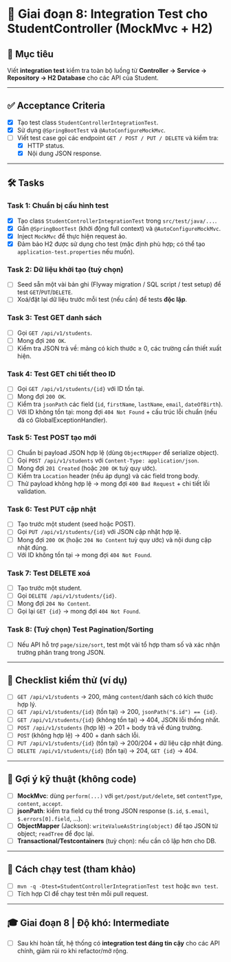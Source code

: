 # 📌 Giai đoạn 8: Integration Test cho StudentController (MockMvc + H2)

## 🎯 Mục tiêu
Viết **integration test** kiểm tra toàn bộ luồng từ **Controller → Service → Repository → H2 Database** cho các API của Student.

---

## ✅ Acceptance Criteria
- [x] Tạo test class `StudentControllerIntegrationTest`.  
- [x] Sử dụng `@SpringBootTest` và `@AutoConfigureMockMvc`.  
- [ ] Viết test case gọi các endpoint `GET / POST / PUT / DELETE` và kiểm tra:  
  - [x] HTTP status.  
  - [x] Nội dung JSON response.  

---

## 🛠️ Tasks

### Task 1: Chuẩn bị cấu hình test
- [x] Tạo class `StudentControllerIntegrationTest` trong `src/test/java/...`.  
- [x] Gắn `@SpringBootTest` (khởi động full context) và `@AutoConfigureMockMvc`.  
- [x] Inject `MockMvc` để thực hiện request ảo.  
- [x] Đảm bảo H2 được sử dụng cho test (mặc định phù hợp; có thể tạo `application-test.properties` nếu muốn).  

### Task 2: Dữ liệu khởi tạo (tuỳ chọn)
- [ ] Seed sẵn một vài bản ghi (Flyway migration / SQL script / test setup) để test `GET`/`PUT`/`DELETE`.  
- [ ] Xoá/đặt lại dữ liệu trước mỗi test (nếu cần) để tests **độc lập**.  

### Task 3: Test GET danh sách
- [ ] Gọi `GET /api/v1/students`.  
- [ ] Mong đợi `200 OK`.  
- [ ] Kiểm tra JSON trả về: mảng có kích thước ≥ 0, các trường cần thiết xuất hiện.  

### Task 4: Test GET chi tiết theo ID
- [ ] Gọi `GET /api/v1/students/{id}` với ID tồn tại.  
- [ ] Mong đợi `200 OK`.  
- [ ] Kiểm tra `jsonPath` các field (`id`, `firstName`, `lastName`, `email`, `dateOfBirth`).  
- [ ] Với ID không tồn tại: mong đợi `404 Not Found` + cấu trúc lỗi chuẩn (nếu đã có GlobalExceptionHandler).  

### Task 5: Test POST tạo mới
- [ ] Chuẩn bị payload JSON hợp lệ (dùng `ObjectMapper` để serialize object).  
- [ ] Gọi `POST /api/v1/students` với `Content-Type: application/json`.  
- [ ] Mong đợi `201 Created` (hoặc `200 OK` tuỳ quy ước).  
- [ ] Kiểm tra `Location` header (nếu áp dụng) và các field trong body.  
- [ ] Thử payload không hợp lệ → mong đợi `400 Bad Request` + chi tiết lỗi validation.  

### Task 6: Test PUT cập nhật
- [ ] Tạo trước một student (seed hoặc POST).  
- [ ] Gọi `PUT /api/v1/students/{id}` với JSON cập nhật hợp lệ.  
- [ ] Mong đợi `200 OK` (hoặc `204 No Content` tuỳ quy ước) và nội dung cập nhật đúng.  
- [ ] Với ID không tồn tại → mong đợi `404 Not Found`.  

### Task 7: Test DELETE xoá
- [ ] Tạo trước một student.  
- [ ] Gọi `DELETE /api/v1/students/{id}`.  
- [ ] Mong đợi `204 No Content`.  
- [ ] Gọi lại `GET {id}` → mong đợi `404 Not Found`.  

### Task 8: (Tuỳ chọn) Test Pagination/Sorting
- [ ] Nếu API hỗ trợ `page/size/sort`, test một vài tổ hợp tham số và xác nhận trường phân trang trong JSON.  

---

## 🧪 Checklist kiểm thử (ví dụ)
- [ ] `GET /api/v1/students` → 200, mảng `content`/danh sách có kích thước hợp lý.  
- [ ] `GET /api/v1/students/{id}` (tồn tại) → 200, `jsonPath("$.id") == {id}`.  
- [ ] `GET /api/v1/students/{id}` (không tồn tại) → 404, JSON lỗi thống nhất.  
- [ ] `POST /api/v1/students` (hợp lệ) → 201 + body trả về đúng trường.  
- [ ] `POST` (không hợp lệ) → 400 + danh sách lỗi.  
- [ ] `PUT /api/v1/students/{id}` (tồn tại) → 200/204 + dữ liệu cập nhật đúng.  
- [ ] `DELETE /api/v1/students/{id}` (tồn tại) → 204, `GET {id}` → 404.  

---

## 🧰 Gợi ý kỹ thuật (không code)
- [ ] **MockMvc**: dùng `perform(...)` với `get/post/put/delete`, set `contentType`, `content`, `accept`.  
- [ ] **jsonPath**: kiểm tra field cụ thể trong JSON response (`$.id`, `$.email`, `$.errors[0].field`, ...).  
- [ ] **ObjectMapper** (Jackson): `writeValueAsString(object)` để tạo JSON từ object; `readTree` để đọc lại.  
- [ ] **Transactional/Testcontainers** (tuỳ chọn): nếu cần cô lập hơn cho DB.  

---

## 🚀 Cách chạy test (tham khảo)
- [ ] `mvn -q -Dtest=StudentControllerIntegrationTest test` hoặc `mvn test`.  
- [ ] Tích hợp CI để chạy test trên mỗi pull request.  

---

## 🎓 Giai đoạn 8 | Độ khó: Intermediate
- [ ] Sau khi hoàn tất, hệ thống có **integration test đáng tin cậy** cho các API chính, giảm rủi ro khi refactor/mở rộng.
